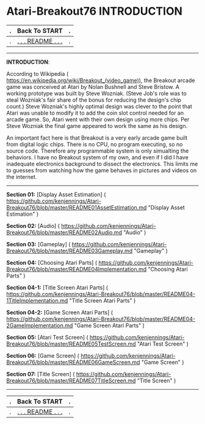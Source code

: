 # Atari-Breakout76 INTRODUCTION

 . | **Back To START** | . 
--- | :---: | ---: 
. | [. . . README . . .](https://github.com/kenjennings/Atari-Breakout76/blob/master/README.md "README") | .
 
---

**INTRODUCTION**:

According to Wikipedia ( https://en.wikipedia.org/wiki/Breakout_(video_game)), the Breakout arcade game was conceived at Atari by Nolan Bushnell and Steve Bristow.  A working prototype was built by Steve Wozniak. (Steve Job's role was to steal Wozniak's fair share of the bonus for reducing the design's chip count.)  Steve Wozniak's highly optimal design was clever to the point that Atari was unable to modify it to add the coin slot control needed for an arcade game.  So, Atari went with their own design using more chips.  Per Steve Wozniak the final game appeared to work the same as his design.

An important fact here is that Breakout is a very early arcade game built from digital logic chips.  There is no CPU, no program executing, so no source code.  Therefore any programmable system is only simualting the behaviors.  I have no Breakout system of my own, and even if I did I have inadequate electronics background to dissect the electronics.  This limits me to guesses from watching how the game behaves in pictures and videos on the internet.

---

**Section 01:** [Display Asset Estimation] ( https://github.com/kenjennings/Atari-Breakout76/blob/master/README01AssetEstimation.md "Display Asset Estimation" )

**Section 02:** [Audio] ( https://github.com/kenjennings/Atari-Breakout76/blob/master/README02Audio.md "Audio" )

**Section 03:** [Gameplay] ( https://github.com/kenjennings/Atari-Breakout76/blob/master/README03Gameplay.md "Gameplay" )

**Section 04:** [Choosing Atari Parts] ( https://github.com/kenjennings/Atari-Breakout76/blob/master/README04Implementation.md "Choosing Atari Parts" )

**Section 04-1:** [Title Screen Atari Parts] ( https://github.com/kenjennings/Atari-Breakout76/blob/master/README04-1TitleImplementation.md "Title Screen Atari Parts" )

**Section 04-2:** [Game Screen Atari Parts] ( https://github.com/kenjennings/Atari-Breakout76/blob/master/README04-2GameImplementation.md "Game Screen Atari Parts" )

**Section 05:** [Atari Test Screen] ( https://github.com/kenjennings/Atari-Breakout76/blob/master/README05TestScreen.md "Atari Test Screen" )

**Section 06:** [Game Screen] ( https://github.com/kenjennings/Atari-Breakout76/blob/master/README06GameScreen.md "Game Screen" )

**Section 07:** [Title Screen] ( https://github.com/kenjennings/Atari-Breakout76/blob/master/README07TitleScreen.md "Title Screen" )

---

. | **Back To START** | .
--- | :---: | ---:
. | [. . . README . . .](https://github.com/kenjennings/Atari-Breakout76/blob/master/README.md "README") | .
 
